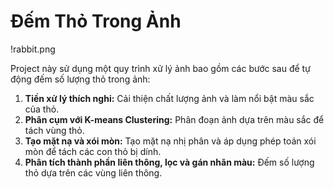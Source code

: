 # Đếm Thỏ Trong Ảnh

!rabbit.png

Project này sử dụng một quy trình xử lý ảnh bao gồm các bước sau để tự động đếm số lượng thỏ trong ảnh:

1.  **Tiền xử lý thích nghi:** Cải thiện chất lượng ảnh và làm nổi bật màu sắc của thỏ.
2.  **Phân cụm với K-means Clustering:** Phân đoạn ảnh dựa trên màu sắc để tách vùng thỏ.
3.  **Tạo mặt nạ và xói mòn:** Tạo mặt nạ nhị phân và áp dụng phép toán xói mòn để tách các con thỏ bị dính.
4.  **Phân tích thành phần liên thông, lọc và gán nhãn màu:** Đếm số lượng thỏ dựa trên các vùng liên thông.
